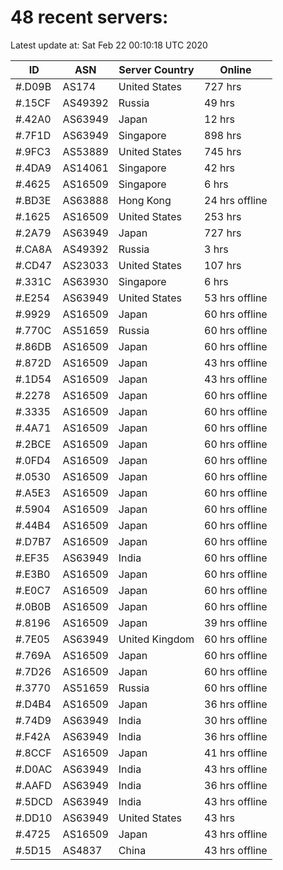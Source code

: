 # 48 recent servers:

Latest update at: Sat Feb 22 00:10:18 UTC 2020

| ID | ASN | Server Country | Online |
| -- | --- | -------------- | ------ |
| #.D09B | AS174 | United States | 727 hrs |
| #.15CF | AS49392 | Russia | 49 hrs |
| #.42A0 | AS63949 | Japan | 12 hrs |
| #.7F1D | AS63949 | Singapore | 898 hrs |
| #.9FC3 | AS53889 | United States | 745 hrs |
| #.4DA9 | AS14061 | Singapore | 42 hrs |
| #.4625 | AS16509 | Singapore | 6 hrs |
| #.BD3E | AS63888 | Hong Kong | 24 hrs offline |
| #.1625 | AS16509 | United States | 253 hrs |
| #.2A79 | AS63949 | Japan | 727 hrs |
| #.CA8A | AS49392 | Russia | 3 hrs |
| #.CD47 | AS23033 | United States | 107 hrs |
| #.331C | AS63930 | Singapore | 6 hrs |
| #.E254 | AS63949 | United States | 53 hrs offline |
| #.9929 | AS16509 | Japan | 60 hrs offline |
| #.770C | AS51659 | Russia | 60 hrs offline |
| #.86DB | AS16509 | Japan | 60 hrs offline |
| #.872D | AS16509 | Japan | 43 hrs offline |
| #.1D54 | AS16509 | Japan | 43 hrs offline |
| #.2278 | AS16509 | Japan | 60 hrs offline |
| #.3335 | AS16509 | Japan | 60 hrs offline |
| #.4A71 | AS16509 | Japan | 60 hrs offline |
| #.2BCE | AS16509 | Japan | 60 hrs offline |
| #.0FD4 | AS16509 | Japan | 60 hrs offline |
| #.0530 | AS16509 | Japan | 60 hrs offline |
| #.A5E3 | AS16509 | Japan | 60 hrs offline |
| #.5904 | AS16509 | Japan | 60 hrs offline |
| #.44B4 | AS16509 | Japan | 60 hrs offline |
| #.D7B7 | AS16509 | Japan | 60 hrs offline |
| #.EF35 | AS63949 | India | 60 hrs offline |
| #.E3B0 | AS16509 | Japan | 60 hrs offline |
| #.E0C7 | AS16509 | Japan | 60 hrs offline |
| #.0B0B | AS16509 | Japan | 60 hrs offline |
| #.8196 | AS16509 | Japan | 39 hrs offline |
| #.7E05 | AS63949 | United Kingdom | 60 hrs offline |
| #.769A | AS16509 | Japan | 60 hrs offline |
| #.7D26 | AS16509 | Japan | 60 hrs offline |
| #.3770 | AS51659 | Russia | 60 hrs offline |
| #.D4B4 | AS16509 | Japan | 36 hrs offline |
| #.74D9 | AS63949 | India | 30 hrs offline |
| #.F42A | AS63949 | India | 36 hrs offline |
| #.8CCF | AS16509 | Japan | 41 hrs offline |
| #.D0AC | AS63949 | India | 43 hrs offline |
| #.AAFD | AS63949 | India | 36 hrs offline |
| #.5DCD | AS63949 | India | 43 hrs offline |
| #.DD10 | AS63949 | United States | 43 hrs |
| #.4725 | AS16509 | Japan | 43 hrs offline |
| #.5D15 | AS4837 | China | 43 hrs offline |

